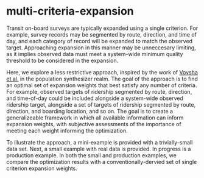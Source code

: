 multi-criteria-expansion
===============

Transit on-board surveys are typically expanded using a single criterion.  For example, survey records may be segmented by route, direction, and time of day, and each category of record will be expanded to match the observed target.  Approaching expansion in this manner may be unneccesary limiting, as it implies observed data must meet a system-wide minimum quality threshold to be considered in the expansion.

Here, we explore a less restrictive approach, inspired by the work of [Vovsha et al.](http://onlinepubs.trb.org/onlinepubs/conferences/2014/ITM/Resources/21.pdf) in the population synthesizer realm.  The goal of the approach is to find an optimal set of expansion weights that best satisfy any number of criteria.  For example, observed targets of ridership segmented by route, direction, and time-of-day could be included alongside a system-wide observed ridership target, alongside a set of targets of ridership segmented by route, direction, and boarding location, and so on.  The goal is to create a generalizeable framework in which all available information can inform expansion weights, with subjective assessments of the importance of meeting each weight informing the optimization.

To illustrate the approach, a mini-example is provided with a trivially-small data set.  Next, a small example with real data is provided.  In progress is a production example.  In both the small and production examples, we compare the optimization results with a conventionally-dervied set of single criterion expansion weights.
  
